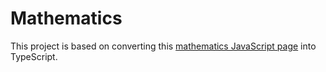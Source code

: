 # Mathematics

This project is based on converting this [mathematics JavaScript page](https://kironroy.dev/mathjs) into  TypeScript. 